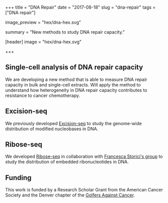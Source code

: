 +++
title = "DNA Repair"
date = "2017-08-18"
slug = "dna-repair"
tags = ["DNA repair"]

image_preview = "hex/dna-hex.svg"

summary = "New methods to study DNA repair capacity."

[header]
  image = "hex/dna-hex.svg"

+++

## Single-cell analysis of DNA repair capacity

We are developing a new method that is able to measure DNA repair capacity in bulk and single-cell extracts. Will apply the method to understand how heterogeneity in DNA repair capacity contributes to resistance to cancer chemotherapy.

## Excision-seq

We previously developed [Excision-seq](/publication/2014/bryan) to study the genome-wide distribution of modified nucleobases in DNA. 

## Ribose-seq 

We developed [Ribose-seq](/publication/2015/koh) in collaboration with [Francesca Storici's group]() to study the distribution of embedded ribonucleotides in DNA.


## Funding

This work is funded by a Research Scholar Grant from the American Cancer Society and the Denver chapter of the [Golfers Against Cancer](/post/golfers-against-cancer).
